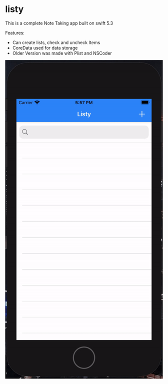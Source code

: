 # listy
This is a complete Note Taking app built on swift 5.3 

Features:
- Can create lists, check and uncheck Items
- CoreData used for data storage
- Older Version was made with Plist and NSCoder

![](Listy-Main.gif)
